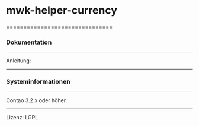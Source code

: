 # mwk-helper-currency
===============================

### Dokumentation
-----------------------------

Anleitung:

-----------------------------

### Systeminformationen
-----------------------------

Contao 3.2.x oder höher.

-----------------------------

Lizenz: LGPL